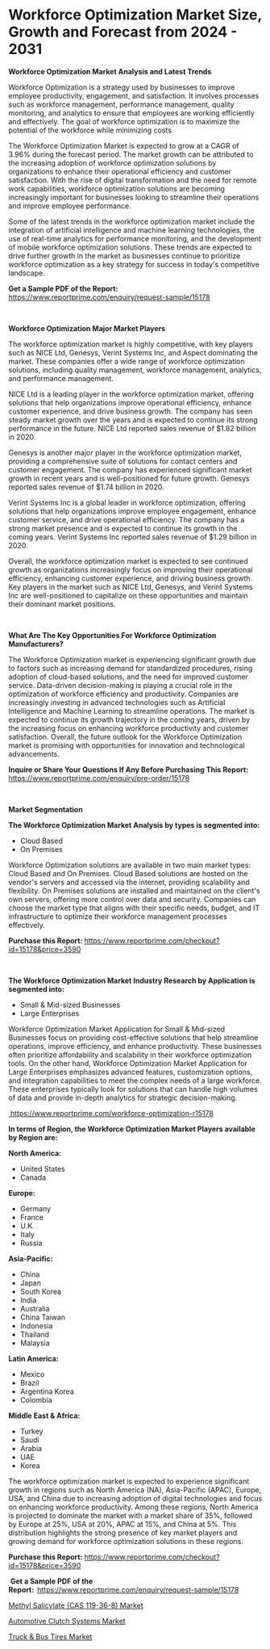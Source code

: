 <p><h1>Workforce Optimization Market Size, Growth and Forecast from 2024 - 2031</h1></p><p><strong>Workforce Optimization Market Analysis and Latest Trends</strong></p>
<p><p>Workforce Optimization is a strategy used by businesses to improve employee productivity, engagement, and satisfaction. It involves processes such as workforce management, performance management, quality monitoring, and analytics to ensure that employees are working efficiently and effectively. The goal of workforce optimization is to maximize the potential of the workforce while minimizing costs.</p><p>The Workforce Optimization Market is expected to grow at a CAGR of 3.96% during the forecast period. The market growth can be attributed to the increasing adoption of workforce optimization solutions by organizations to enhance their operational efficiency and customer satisfaction. With the rise of digital transformation and the need for remote work capabilities, workforce optimization solutions are becoming increasingly important for businesses looking to streamline their operations and improve employee performance.</p><p>Some of the latest trends in the workforce optimization market include the integration of artificial intelligence and machine learning technologies, the use of real-time analytics for performance monitoring, and the development of mobile workforce optimization solutions. These trends are expected to drive further growth in the market as businesses continue to prioritize workforce optimization as a key strategy for success in today's competitive landscape.</p></p>
<p><strong>Get a Sample PDF of the Report:&nbsp;</strong> <a href="https://www.reportprime.com/enquiry/request-sample/15178">https://www.reportprime.com/enquiry/request-sample/15178</a></p>
<p>&nbsp;</p>
<p><strong>Workforce Optimization Major Market Players</strong></p>
<p><p>The workforce optimization market is highly competitive, with key players such as NICE Ltd, Genesys, Verint Systems Inc, and Aspect dominating the market. These companies offer a wide range of workforce optimization solutions, including quality management, workforce management, analytics, and performance management.</p><p>NICE Ltd is a leading player in the workforce optimization market, offering solutions that help organizations improve operational efficiency, enhance customer experience, and drive business growth. The company has seen steady market growth over the years and is expected to continue its strong performance in the future. NICE Ltd reported sales revenue of $1.82 billion in 2020.</p><p>Genesys is another major player in the workforce optimization market, providing a comprehensive suite of solutions for contact centers and customer engagement. The company has experienced significant market growth in recent years and is well-positioned for future growth. Genesys reported sales revenue of $1.74 billion in 2020.</p><p>Verint Systems Inc is a global leader in workforce optimization, offering solutions that help organizations improve employee engagement, enhance customer service, and drive operational efficiency. The company has a strong market presence and is expected to continue its growth in the coming years. Verint Systems Inc reported sales revenue of $1.29 billion in 2020.</p><p>Overall, the workforce optimization market is expected to see continued growth as organizations increasingly focus on improving their operational efficiency, enhancing customer experience, and driving business growth. Key players in the market such as NICE Ltd, Genesys, and Verint Systems Inc are well-positioned to capitalize on these opportunities and maintain their dominant market positions.</p></p>
<p>&nbsp;</p>
<p><strong>What Are The Key Opportunities For Workforce Optimization Manufacturers?</strong></p>
<p><p>The Workforce Optimization market is experiencing significant growth due to factors such as increasing demand for standardized procedures, rising adoption of cloud-based solutions, and the need for improved customer service. Data-driven decision-making is playing a crucial role in the optimization of workforce efficiency and productivity. Companies are increasingly investing in advanced technologies such as Artificial Intelligence and Machine Learning to streamline operations. The market is expected to continue its growth trajectory in the coming years, driven by the increasing focus on enhancing workforce productivity and customer satisfaction. Overall, the future outlook for the Workforce Optimization market is promising with opportunities for innovation and technological advancements.</p></p>
<p><strong>Inquire or Share Your Questions If Any Before Purchasing This Report:</strong> <a href="https://www.reportprime.com/enquiry/pre-order/15178">https://www.reportprime.com/enquiry/pre-order/15178</a></p>
<p>&nbsp;</p>
<p><strong>Market Segmentation</strong></p>
<p><strong>The Workforce Optimization Market Analysis by types is segmented into:</strong></p>
<p><ul><li>Cloud Based</li><li>On Premises</li></ul></p>
<p><p>Workforce Optimization solutions are available in two main market types: Cloud Based and On Premises. Cloud Based solutions are hosted on the vendor's servers and accessed via the internet, providing scalability and flexibility. On Premises solutions are installed and maintained on the client's own servers, offering more control over data and security. Companies can choose the market type that aligns with their specific needs, budget, and IT infrastructure to optimize their workforce management processes effectively.</p></p>
<p><strong>Purchase this Report:&nbsp;</strong><a href="https://www.reportprime.com/checkout?id=15178&price=3590">https://www.reportprime.com/checkout?id=15178&price=3590</a></p>
<p>&nbsp;</p>
<p><strong>The Workforce Optimization Market Industry Research by Application is segmented into:</strong></p>
<p><ul><li>Small & Mid-sized Businesses</li><li>Large Enterprises</li></ul></p>
<p><p>Workforce Optimization Market Application for Small & Mid-sized Businesses focus on providing cost-effective solutions that help streamline operations, improve efficiency, and enhance productivity. These businesses often prioritize affordability and scalability in their workforce optimization tools. On the other hand, Workforce Optimization Market Application for Large Enterprises emphasizes advanced features, customization options, and integration capabilities to meet the complex needs of a large workforce. These enterprises typically look for solutions that can handle high volumes of data and provide in-depth analytics for strategic decision-making.</p></p>
<p><a href="https://www.reportprime.com/workforce-optimization-r15178">&nbsp;https://www.reportprime.com/workforce-optimization-r15178</a></p>
<p><strong>In terms of Region, the Workforce Optimization Market Players available by Region are:</strong></p>
<p>
    <p> <strong> North America: </strong>
        <ul>
            <li>United States</li>
            <li>Canada</li>
        </ul>
        </p> 
    <p> <strong> Europe: </strong>
        <ul>
            <li>Germany</li>
            <li>France</li>
            <li>U.K.</li>
            <li>Italy</li>
            <li>Russia</li>
        </ul>
        </p> 
    <p> <strong> Asia-Pacific: </strong>
        <ul>
            <li>China</li>
            <li>Japan</li>
            <li>South Korea</li>
            <li>India</li>
            <li>Australia</li>
            <li>China Taiwan</li>
            <li>Indonesia</li>
            <li>Thailand</li>
            <li>Malaysia</li>
        </ul>
        </p> 
    <p> <strong> Latin America: </strong>
        <ul>
            <li>Mexico</li>
            <li>Brazil</li>
            <li>Argentina Korea</li>
            <li>Colombia</li>
        </ul>
        </p> 
    <p> <strong> Middle East & Africa: </strong>
        <ul>
            <li>Turkey</li>
            <li>Saudi</li>
            <li>Arabia</li>
            <li>UAE</li>
            <li>Korea</li>
        </ul>
    </p>
    </p>
<p><p>The workforce optimization market is expected to experience significant growth in regions such as North America (NA), Asia-Pacific (APAC), Europe, USA, and China due to increasing adoption of digital technologies and focus on enhancing workforce productivity. Among these regions, North America is projected to dominate the market with a market share of 35%, followed by Europe at 25%, USA at 20%, APAC at 15%, and China at 5%. This distribution highlights the strong presence of key market players and growing demand for workforce optimization solutions in these regions.</p></p>
<p><strong>Purchase this Report: </strong><a href="https://www.reportprime.com/checkout?id=15178&price=3590">https://www.reportprime.com/checkout?id=15178&price=3590</a></p>
<p>&nbsp;<strong>Get a Sample PDF of the Report:&nbsp;&nbsp;</strong><a href="https://www.reportprime.com/enquiry/request-sample/15178">https://www.reportprime.com/enquiry/request-sample/15178</a></p>
<p><strong></strong></p>
<p><p><a href="https://www.linkedin.com/pulse/methyl-salicylate-cas-119-36-8-market-size-growth-outlook-k4xve?trackingId=%2BlZwxSYgfvkUnF9cECT7bQ%3D%3D">Methyl Salicylate (CAS 119-36-8) Market</a></p><p><a href="https://www.linkedin.com/pulse/insights-automotive-clutch-systems-market-size-analysing-share-rdsve?trackingId=EVkrMgazEzth1EGOTCIKvw%3D%3D">Automotive Clutch Systems Market</a></p><p><a href="https://www.linkedin.com/pulse/truck-amp-bus-tires-market-research-report-key-successful-qtkke?trackingId=L6d5jP35nb%2B97hdlTg6qJA%3D%3D">Truck & Bus Tires Market</a></p></p>
